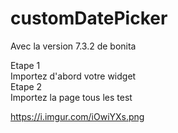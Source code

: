 # customDatePicker
Avec la version 7.3.2 de bonita

Etape 1 <br>
  Importez d'abord votre widget
<br>
Etape 2 <br>
  Importez la page tous les test
  
  https://i.imgur.com/iOwiYXs.png
